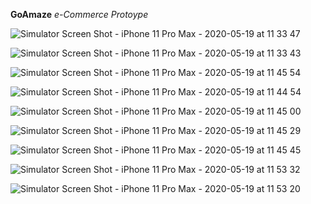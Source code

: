 **GoAmaze**
*e-Commerce Protoype*

![Simulator Screen Shot - iPhone 11 Pro Max - 2020-05-19 at 11 33 47](https://user-images.githubusercontent.com/25398924/82291378-7ee91400-99c6-11ea-82de-a665723b26ca.png)


![Simulator Screen Shot - iPhone 11 Pro Max - 2020-05-19 at 11 33 43](https://user-images.githubusercontent.com/25398924/82291457-9c1de280-99c6-11ea-983b-db71abdf4dc0.png)


![Simulator Screen Shot - iPhone 11 Pro Max - 2020-05-19 at 11 45 54](https://user-images.githubusercontent.com/25398924/82291475-a9d36800-99c6-11ea-9a04-7662c12a1a6a.png)


![Simulator Screen Shot - iPhone 11 Pro Max - 2020-05-19 at 11 44 54](https://user-images.githubusercontent.com/25398924/82291491-b22ba300-99c6-11ea-99a4-c2cb62fc3a62.png)


![Simulator Screen Shot - iPhone 11 Pro Max - 2020-05-19 at 11 45 00](https://user-images.githubusercontent.com/25398924/82291504-bbb50b00-99c6-11ea-8b21-991c09645407.png)


![Simulator Screen Shot - iPhone 11 Pro Max - 2020-05-19 at 11 45 29](https://user-images.githubusercontent.com/25398924/82291516-bfe12880-99c6-11ea-95b8-41fc495c03dc.png)


![Simulator Screen Shot - iPhone 11 Pro Max - 2020-05-19 at 11 45 45](https://user-images.githubusercontent.com/25398924/82291526-c40d4600-99c6-11ea-86a2-fda3b4c8c728.png)


![Simulator Screen Shot - iPhone 11 Pro Max - 2020-05-19 at 11 53 32](https://user-images.githubusercontent.com/25398924/82291867-675e5b00-99c7-11ea-9901-03e6ea4c2991.png)


![Simulator Screen Shot - iPhone 11 Pro Max - 2020-05-19 at 11 53 20](https://user-images.githubusercontent.com/25398924/82291887-6f1dff80-99c7-11ea-9150-e09edb538fd4.png)
